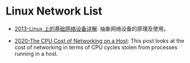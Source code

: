 # Linux Network List

- [2013-Linux 上的基础网络设备详解](https://www.ibm.com/developerworks/cn/linux/1310_xiawc_networkdevice/): 抽象网络设备的原理及使用。

- [2020-The CPU Cost of Networking on a Host](https://people.kernel.org/dsahern/the-cpu-cost-of-networking-on-a-host): This post looks at the cost of networking in terms of CPU cycles stolen from processes running in a host.